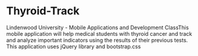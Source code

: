 # Thyroid-Track
Lindenwood University - Mobile Applications and Development ClassThis mobile application will help medical students with thyroid cancer and track and analyze important indicators using the results of their previous tests. 
This application uses jQuery library and bootstrap.css
